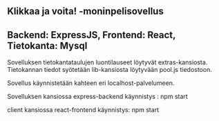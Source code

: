## Klikkaa ja voita! -moninpelisovellus

## Backend: ExpressJS, Frontend: React, Tietokanta: Mysql

Sovelluksen tietokantataulujen luontilauseet löytyvät extras-kansiosta.
Tietokannan tiedot syötetään lib-kansiosta löytyvään pool.js tiedostoon.

Sovellus käynnistetään kahteen eri localhost-palvelumeen.

Sovelluksen kansiossa express-backend käynnistys :
npm start

client kansiossa react-frontend käynnistys:
npm start
